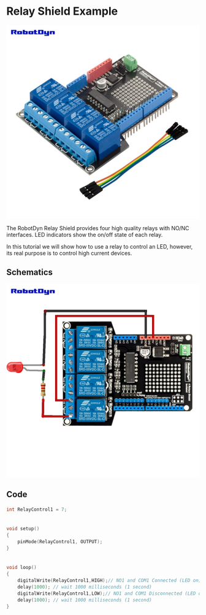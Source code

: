 # Relay Shield Example

![Robotdyn Relay Shield](photo_angle01_0g-00004529_relayshielduno_assembled.jpg)

The RobotDyn Relay Shield provides four high quality relays with NO/NC interfaces. LED indicators show the on/off state of each relay.

In this tutorial we will show how to use a relay to control an LED, however, its real purpose is to control high current devices.

## Schematics

![Robotdyn Relay Shield with LED](robotdyn_relayshield_with_led.png)

## Code

```cpp
int RelayControl1 = 7;    
 
 
void setup()
{
    pinMode(RelayControl1, OUTPUT);
}
 
 
void loop()
{
    digitalWrite(RelayControl1,HIGH);// NO1 and COM1 Connected (LED on)
    delay(1000); // wait 1000 milliseconds (1 second)
    digitalWrite(RelayControl1,LOW);// NO1 and COM1 Disconnected (LED off)
    delay(1000); // wait 1000 milliseconds (1 second)
}
```